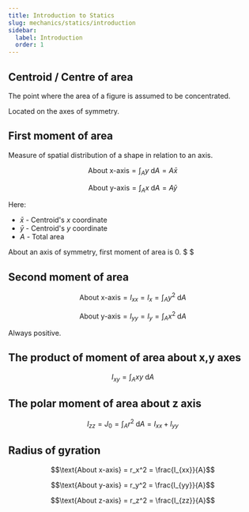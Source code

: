 ```yaml
---
title: Introduction to Statics
slug: mechanics/statics/introduction
sidebar:
  label: Introduction
  order: 1
---
```


## Centroid / Centre of area

The point where the area of a figure is assumed to be concentrated.

Located on the axes of symmetry.

## First moment of area

Measure of spatial distribution of a shape in relation to an axis.

```math
\text{About x-axis} = \int_A {y\; \text{d}A} = A\bar{x}
```

```math
\text{About y-axis} = \int_A {x\;\text{d}A} = A\bar{y}
```

Here:

- $\bar{x}$ - Centroid's $x$ coordinate
- $\bar{y}$ - Centroid's $y$ coordinate
- $A$ - Total area

About an axis of symmetry, first moment of area is $0$. $ $

## Second moment of area

```math
\text{About x-axis} = I_{xx} = I_x = \int_A {y^2\;\text{d}A}
```

```math
\text{About y-axis} = I_{yy} = I_y = \int_A {x^2\;\text{d}A}
```

Always positive.

## The product of moment of area about x,y axes

```math
I_{xy} = \int_A {xy\; \text{d}A}
```

## The polar moment of area about z axis

```math
I_{zz} = J_0 = \int_A {r^2\; \text{d}A} = I_{xx} + I_{yy}
```

## Radius of gyration

```math
\text{About x-axis} = r_x^2 = \frac{I_{xx}}{A}
```

```math
\text{About y-axis} = r_y^2 = \frac{I_{yy}}{A}
```

```math
\text{About z-axis} = r_z^2 = \frac{I_{zz}}{A}
```
